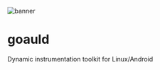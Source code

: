 ![banner](https://raw.githubusercontent.com/androguard/goauld/master/assets/web/goauld.jpeg)

# goauld
Dynamic instrumentation toolkit for Linux/Android
